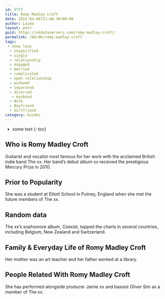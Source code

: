 ```yaml
---
id: 5777
title: Romy Madley Croft
date: 2021-04-06T21:48:30+00:00
author: Laima
layout: post
guid: https://ukdataservers.com/romy-madley-croft/
permalink: /04/06/romy-madley-croft
tags:
 - show love
  - unspecified
  - single
  - relationship
  - engaged
  - married
  - complicated
  - open relationship
  - widowed
  - separated
  - divorced
   - Husband
  - Wife
  - Boyfriend
  - Girlfriend
category: Guides
---
```


* some text
{: toc}


## Who is Romy Madley Croft
                  
                  
                  
Guitarist and vocalist most famous for her work with the acclaimed British indie band The xx. Her band&#8217;s debut album xx received the prestigious Mercury Prize in 2010.
                  
              
            
              
            
                
                
                
## Prior to Popularity
                  
                  
                  
She was a student at Elliott School in Putney, England when she met the future members of The xx.
                  
              
            
              
            
                
                
                
## Random data
                  
                  
                  
The xx&#8217;s sophomore album, Coexist, topped the charts in several countries, including Belgium, New Zealand and Switzerland.
                  
              
            
              
            
                
                
                
## Family & Everyday Life of Romy Madley Croft
                  
                  
                  
Her mother was an art teacher and her father worked at a library.
                  
              
            
              
            
                
                
                
## People Related With Romy Madley Croft
                  
                  
                  
She has performed alongside producer Jamie xx and bassist Oliver Sim as a member of The xx.
                  
              
            
              
            
                
              
            
              
              
            
            
              
            
          
          
          